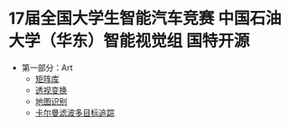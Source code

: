 # 17届全国大学生智能汽车竞赛 中国石油大学（华东）智能视觉组 国特开源
+ 第一部分：Art 
    + [矩阵库](./文档/example.md)
    + [透视变换](./文档/透视变换.md)
    + [地图识别](./文档/%E5%9C%B0%E5%9B%BE%E8%AF%86%E5%88%AB.md)
    + [卡尔曼滤波多目标追踪](https://github.com/shuoshuof/openmv-kalman-filter)


